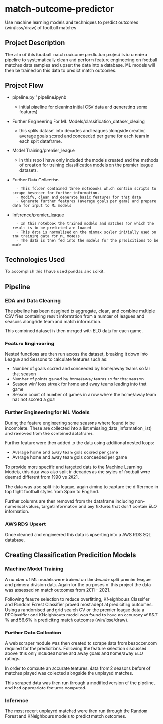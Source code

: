 # match-outcome-predictor
Use machine learning models and techniques to predict outcomes (win/loss/draw) of football matches

## Project Description

The aim of this football match outcome prediction project is to create a pipeline to systematically clean and perform feature engineering on football matches data samples and upsert the data into a database. ML models will then be trained on this data to predict match outcomes.

## Project Flow

* pipeline.py / pipeline.ipynb

    - initial pipeline for cleaning initial CSV data and generating some features)
    
* Further Engineering For ML Models/classification_dataset_cleaing 

    - this splits dataset into decades and leagues alongside creating average goals scored and conceeded per game for each team in each split dataframe.
    
* Model Training/premier_league 

    - in this repo I have only included the models created and the methods of creation for training classification models on the premier league datasets.
    
* Further Data Collection 

        - This folder contained three notebooks which contain scripts to scrape besoccer for further information.
        - Modify, clean and generate basic features for that data
        - Generate further features (average goals per game) and prepare data for input to ML models

* Inference/premier_league

        - In this notebook the trained models and matches for which the result is to be predicted are loaded
        - This data is normalised on the minmax scaler initially used on the training data for ML models
        - The data is then fed into the models for the predicitions to be made
## Technologies Used

To accomplish this I have used pandas and scikit.

## Pipeline

### EDA and Data Cleaning

The pipeline has been desgined to aggregate, clean, and combine multiple CSV files containing result information from a number of leagues and seasons alongside team and match information. 

This combined dataset is then merged with ELO data for each game.

### Feature Engineering

Nested functions are then run across the dataset, breaking it down into League and Seasons to calculate features such as:

* Number of goals scored and conceeded by home/away teams so far that season
* Number of points gained by home/away teams so far that season
* Season win/ loss streak for home and away teams leading into that game
* Season count of number of games in a row where the home/away team has not scored a goal

### Further Engineering for ML Models

During the feature engineering some seasons where found to be incomplete. These are collected into a list (missing_data_information_list) and removed from the combined dataframe.

Further feature were then added to the data using additional nested loops:

* Average home and away team gols scored per game
* Average home and away team gols conceeded per game

To provide more specific and targeted data to the Machine Learning Models, this data was also split in decades as the styles of football were deemed different from 1990 vs 2021.

The data was also split into league, again aiming to capture the difference in top flight football styles from Spain to England.

Further columns are then removed from the dataframe including non-numerical values, target information and any fixtures that don't contain ELO information.

### AWS RDS Upsert

Once cleaned and engineered this data is upserting into a AWS RDS SQL database.

## Creating Classification Predicition Models

### Machine Model Training

A number of ML models were trained on the decade split premier league and primera division data. Again for the purposes of this project the data was assessed on match outcomes from 2011 - 2021.

Following feautre selection to reduce overfitting, KNeighbours Classifier and Random Forest Classifier proved most adept at prediciting outcomes. Using a randomised and grid search CV on the premier league data a RFClassifier and KNeighbouts model was found to have an accuracy of 55.7 % and 56.6%  in prediciting match outcomes (win/lose/draw).


### Further Data Collection

A web scraper module was then created to scrape data from besoccer.com required for the predicitions. Following the feature selection discussed above, this only included home and away goals and home/away ELO ratings.

In order to compute an accurate features, data from 2 seasons before of matches played was collected alongside the unplayed matches.

This scraped data was then run through a modified version of the pipeline, and had appropriate features computed.

### Inference

The most recent unplayed matched were then run through the Random Forest and KNeighbours models to predict match outcomes.




